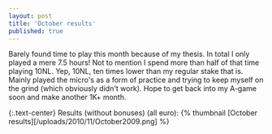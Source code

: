 ```yaml
---
layout: post
title: 'October results'
published: true
---
```


Barely found time to play this month because of my thesis. In total I only played a mere 7.5 hours! Not to mention I spend more than half of that time playing 10NL. Yep, 10NL, ten times lower than my regular stake that is. Mainly played the micro's as a form of practice and trying to keep myself on the grind (which obviously didn't work). Hope to get back into my A-game soon and make another 1K+ month.

{:.text-center}
Results (without bonuses) (all euro):
{% thumbnail [October results][/uploads/2010/11/October2009.png] %}
